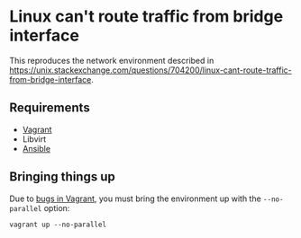 # Linux can't route traffic from bridge interface

This reproduces the network environment described in <https://unix.stackexchange.com/questions/704200/linux-cant-route-traffic-from-bridge-interface>.

## Requirements

- [Vagrant][]
- Libvirt
- [Ansible][]

[vagrant]: https://www.vagrantup.com/
[ansible]: https://ansible.com/

## Bringing things up

Due to [bugs in Vagrant][], you must bring the environment up with the `--no-parallel` option:

```
vagrant up --no-parallel
```

[bugs in vagrant]: https://github.com/hashicorp/vagrant/issues/12782
